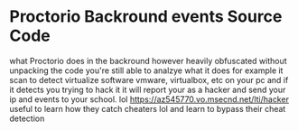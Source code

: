 # Proctorio Backround events Source Code
what Proctorio does in the backround however heavily obfuscated
without unpacking the code you're still able to analzye what it does for example it scan to detect virtualize software vmware, virtualbox, etc on your pc and if it detects you trying to hack it it will report your as a hacker and send your ip and events to your school. lol 
https://az545770.vo.msecnd.net/lti/hacker
useful to learn how they catch cheaters lol and learn to bypass their cheat detection
